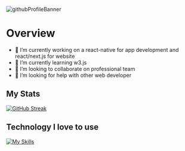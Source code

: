 ![githubProfileBanner](https://github.com/Jillurcf/jillurcf/assets/112783203/4613ad18-564d-461d-89d9-85c4ef18dd9f)


# Overview

- 🔭 I’m currently working on a react-native for app development and react/next.js for website
- 🌱 I’m currently learning w3.js
- 👯 I’m looking to collaborate on professional team
- 🤔 I’m looking for help with other web developer

## My Stats
[![GitHub Streak](https://github-readme-streak-stats.herokuapp.com?user=jillurcf)](https://git.io/streak-stats)

## Technology I love to use
[![My Skills](https://skillicons.dev/icons?i=js,java,react,nodejs,mongodb,html,tailwind,firebase,figma&theme=light,Ai,Ps,git,docker)](https://skillicons.dev)

